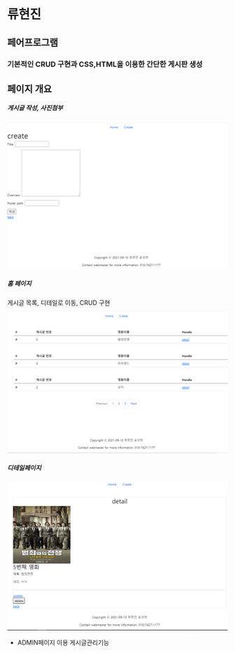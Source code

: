 # 류현진



## 페어프로그램



### 기본적인 CRUD 구현과 CSS,HTML을 이용한 간단한 게시판 생성









## 페이지 개요

##### 게시글 작성, 사진첨부



![image-20210925135624779](md-images/image-20210925135624779.png)







##### 홈 페이지



게시글 목록, 디테일로 이동, CRUD 구현 

![image-20210925135711746](md-images/image-20210925135711746.png)



##### 디테일페이지

![image-20210925135743711](md-images/image-20210925135743711.png)





+ ADMIN페이지 이용 게시글관리기능 

